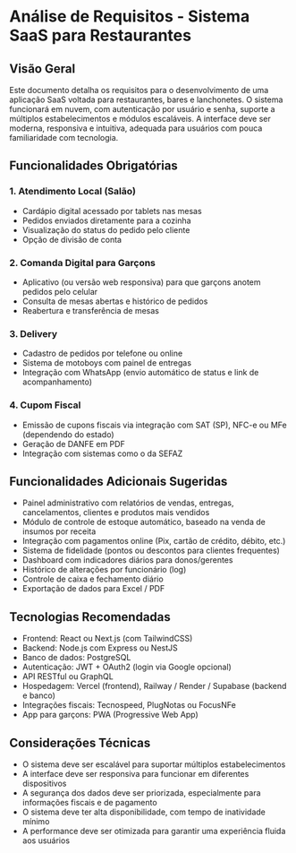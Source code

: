 # Análise de Requisitos - Sistema SaaS para Restaurantes

## Visão Geral
Este documento detalha os requisitos para o desenvolvimento de uma aplicação SaaS voltada para restaurantes, bares e lanchonetes. O sistema funcionará em nuvem, com autenticação por usuário e senha, suporte a múltiplos estabelecimentos e módulos escaláveis. A interface deve ser moderna, responsiva e intuitiva, adequada para usuários com pouca familiaridade com tecnologia.

## Funcionalidades Obrigatórias

### 1. Atendimento Local (Salão)
- Cardápio digital acessado por tablets nas mesas
- Pedidos enviados diretamente para a cozinha
- Visualização do status do pedido pelo cliente
- Opção de divisão de conta

### 2. Comanda Digital para Garçons
- Aplicativo (ou versão web responsiva) para que garçons anotem pedidos pelo celular
- Consulta de mesas abertas e histórico de pedidos
- Reabertura e transferência de mesas

### 3. Delivery
- Cadastro de pedidos por telefone ou online
- Sistema de motoboys com painel de entregas
- Integração com WhatsApp (envio automático de status e link de acompanhamento)

### 4. Cupom Fiscal
- Emissão de cupons fiscais via integração com SAT (SP), NFC-e ou MFe (dependendo do estado)
- Geração de DANFE em PDF
- Integração com sistemas como o da SEFAZ

## Funcionalidades Adicionais Sugeridas
- Painel administrativo com relatórios de vendas, entregas, cancelamentos, clientes e produtos mais vendidos
- Módulo de controle de estoque automático, baseado na venda de insumos por receita
- Integração com pagamentos online (Pix, cartão de crédito, débito, etc.)
- Sistema de fidelidade (pontos ou descontos para clientes frequentes)
- Dashboard com indicadores diários para donos/gerentes
- Histórico de alterações por funcionário (log)
- Controle de caixa e fechamento diário
- Exportação de dados para Excel / PDF

## Tecnologias Recomendadas
- Frontend: React ou Next.js (com TailwindCSS)
- Backend: Node.js com Express ou NestJS
- Banco de dados: PostgreSQL
- Autenticação: JWT + OAuth2 (login via Google opcional)
- API RESTful ou GraphQL
- Hospedagem: Vercel (frontend), Railway / Render / Supabase (backend e banco)
- Integrações fiscais: Tecnospeed, PlugNotas ou FocusNFe
- App para garçons: PWA (Progressive Web App)

## Considerações Técnicas
- O sistema deve ser escalável para suportar múltiplos estabelecimentos
- A interface deve ser responsiva para funcionar em diferentes dispositivos
- A segurança dos dados deve ser priorizada, especialmente para informações fiscais e de pagamento
- O sistema deve ter alta disponibilidade, com tempo de inatividade mínimo
- A performance deve ser otimizada para garantir uma experiência fluida aos usuários
